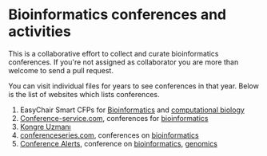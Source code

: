 # Bioinformatics conferences and activities 
This is a collaborative effort to collect and curate bioinformatics conferences. If you're not assigned as collaborator you are more than welcome to send a pull request.

You can visit individual files for years to see conferences in that year. Below is the list of websites which lists conferences.

1. EasyChair Smart CFPs for [Bioinformatics](https://easychair.org/cfp/topic.cgi?tid=148) and [computational biology](https://easychair.org/cfp/topic.cgi?tid=9402)
2. [Conference-service.com](https://www.conference-service.com/index.html), conferences for [bioinformatics](https://www.conference-service.com/conferences/bioinformatics.html)
3. [Kongre Uzmanı](http://www.kongreuzmani.com/)
4. [conferenceseries.com](https://www.conferenceseries.com/), conferences on [bioinformatics](https://www.conferenceseries.com/search-results/bioinformatics)
5. [Conference Alerts](https://conferencealerts.com/index), conference on [bioinformatics](https://conferencealerts.com/topic-listing?topic=Bioinformatics), [genomics](https://conferencealerts.com/search?searchTerm=genomics)
